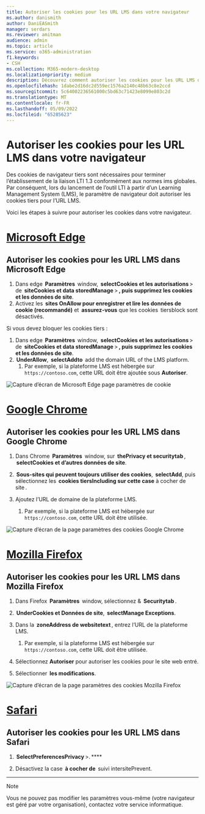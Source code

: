 ```yaml
---
title: Autoriser les cookies pour les URL LMS dans votre navigateur
ms.author: danismith
author: DaniEASmith
manager: serdars
ms.reviewer: amitman
audience: admin
ms.topic: article
ms.service: o365-administration
f1.keywords:
- CSH
ms.collection: M365-modern-desktop
ms.localizationpriority: medium
description: Découvrez comment autoriser les cookies pour les URL LMS dans les navigateurs Edge, Chrome et Firefox et Safari.
ms.openlocfilehash: 1dabe2d16dc2d559ec1576a2140c48b63c8e2ccd
ms.sourcegitcommit: 5c64002236561000c5bd63c71423e8099e803c2d
ms.translationtype: MT
ms.contentlocale: fr-FR
ms.lasthandoff: 05/09/2022
ms.locfileid: "65285623"
---
```

# <a name="allow-cookies-for-lms-urls-in-your-browser"></a>Autoriser les cookies pour les URL LMS dans votre navigateur

Des cookies de navigateur tiers sont nécessaires pour terminer l’établissement de la liaison LTI 1.3 conformément aux normes ims globales. Par conséquent, lors du lancement de l’outil LTI à partir d’un Learning Management System (LMS), le paramètre de navigateur doit autoriser les cookies tiers pour l’URL LMS.

Voici les étapes à suivre pour autoriser les cookies dans votre navigateur.

# <a name="microsoft-edge"></a>[Microsoft Edge](#tab/edge)

## <a name="allow-cookies-for-lms-urls-in-microsoft-edge"></a>Autoriser les cookies pour les URL LMS dans Microsoft Edge

1. Dans edge  **Paramètres**  window,  **selectCookies et les autorisations** > de  **siteCookies et data storedManage** > **, puis supprimez les cookies et les données de site**.
2. Activez les  **sites OnAllow pour enregistrer et lire les données de cookie (recommandé)** et  **assurez-vous** que les cookies  tiersblock sont désactivés.

Si vous devez bloquer les cookies tiers :

1. Dans edge  **Paramètres**  window,  **selectCookies et les autorisations** > de  **siteCookies et data storedManage** > **, puis supprimez les cookies et les données de site**.
2.  **UnderAllow**,  **selectAddto**  add the domain URL of the LMS platform.
   1. Par exemple, si la plateforme LMS est hébergée sur `https://contoso.com`, cette URL doit être ajoutée sous **Autoriser**.

![Capture d’écran de Microsoft Edge page paramètres de cookie](media/edge-cookies.png)

# <a name="google-chrome"></a>[Google Chrome](#tab/chrome)

## <a name="allow-cookies-for-lms-urls-in-google-chrome"></a>Autoriser les cookies pour les URL LMS dans Google Chrome

1. Dans Chrome  **Paramètres**  window, sur  **thePrivacy et securitytab** ,  **selectCookies et d’autres données de site**.

2.  **Sous-sites qui peuvent toujours utiliser des cookies**,  **selectAdd**, puis sélectionnez les  **cookies tiersIncluding sur cette case** à cocher de site .

3. Ajoutez l’URL de domaine de la plateforme LMS.
   1. Par exemple, si la plateforme LMS est hébergée sur `https://contoso.com`, cette URL doit être utilisée.

![Capture d’écran de la page paramètres des cookies Google Chrome](media/chrome-cookies.png)

# <a name="mozilla-firefox"></a>[Mozilla Firefox](#tab/firefox)

## <a name="allow-cookies-for-lms-urls-in-mozilla-firefox"></a>Autoriser les cookies pour les URL LMS dans Mozilla Firefox

1. Dans Firefox  **Paramètres**  window, sélectionnez &  **Securitytab** .

2.  **UnderCookies et Données de site**,  **selectManage Exceptions**.

3. Dans la  **zoneAddress de websitetext** , entrez l’URL de la plateforme LMS.
   1. Par exemple, si la plateforme LMS est hébergée sur `https://contoso.com`, cette URL doit être utilisée.

4. Sélectionnez **Autoriser** pour autoriser les cookies pour le site web entré.

5. Sélectionner  **les modifications**.

![Capture d’écran de la page paramètres des cookies Mozilla Firefox](media/firefox-cookies.png)

# <a name="safari"></a>[Safari](#tab/safari)

## <a name="allow-cookies-for-lms-urls-in-safari"></a>Autoriser les cookies pour les URL LMS dans Safari

1.  **SelectPreferencesPrivacy** >. ****

2. Désactivez la case  **à cocher de**  suivi intersitePrevent.

---

> [!NOTE]
> Vous ne pouvez pas modifier les paramètres vous-même (votre navigateur est géré par votre organisation), contactez votre service informatique.
